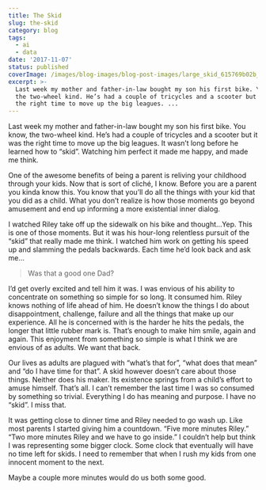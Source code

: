 ```yaml
---
title: The Skid
slug: the-skid
category: blog
tags:
  - ai
  - data
date: '2017-11-07'
status: published
coverImage: /images/blog-images/blog-post-images/large_skid_615769b02b_1.png
excerpt: >-
  Last week my mother and father-in-law bought my son his first bike. You know,
  the two-wheel kind. He’s had a couple of tricycles and a scooter but it was
  the right time to move up the big leagues. ...
---
```


Last week my mother and father-in-law bought my son his first bike. You know, the two-wheel kind. He’s had a couple of tricycles and a scooter but it was the right time to move up the big leagues. It wasn’t long before he learned how to “skid”. Watching him perfect it made me happy, and made me think.

One of the awesome benefits of being a parent is reliving your childhood through your kids. Now that is sort of cliché, I know. Before you are a parent you kinda know this. You know that you’ll do all the things with your kid that you did as a child. What you don’t realize is how those moments go beyond amusement and end up informing a more existential inner dialog.

I watched Riley take off up the sidewalk on his bike and thought…Yep. This is one of those moments. But it was his hour-long relentless pursuit of the “skid” that really made me think. I watched him work on getting his speed up and slamming the pedals backwards. Each time he’d look back and ask me…

> Was that a good one Dad?



I’d get overly excited and tell him it was. I was envious of his ability to concentrate on something so simple for so long. It consumed him. Riley knows nothing of life ahead of him. He doesn’t know the things I do about disappointment, challenge, failure and all the things that make up our experience. All he is concerned with is the harder he hits the pedals, the longer that little rubber mark is. That’s enough to make him smile, again and again. This enjoyment from something so simple is what I think we are envious of as adults. We want that back.

Our lives as adults are plagued with “what’s that for”, “what does that mean” and “do I have time for that”. A skid however doesn’t care about those things. Neither does his maker. Its existence springs from a child’s effort to amuse himself. That’s all. I can’t remember the last time I was so consumed by something so trivial. Everything I do has meaning and purpose. I have no “skid”. I miss that.

It was getting close to dinner time and Riley needed to go wash up. Like most parents I started giving him a countdown. “Five more minutes Riley.” “Two more minutes Riley and we have to go inside.” I couldn’t help but think I was representing some bigger clock. Some clock that eventually will have no time left for skids. I need to remember that when I rush my kids from one innocent moment to the next.

Maybe a couple more minutes would do us both some good.

